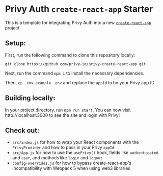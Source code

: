 # Privy Auth `create-react-app` Starter

This is a template for integrating Privy Auth into a new [`create-react-app`](https://create-react-app.dev/) project.

## Setup:

First, run the following command to clone this repository locally:

```
git clone https://github.com/privy-io/privy-create-react-app.git
```

Next, run the command `npm i` to install the necessary dependencies.

Then, `cp .env.example .env` and replace the `appId` to be your Privy app ID.

## Building locally:

In your project directory, run `npm run start`. You can now visit http://localhost:3000 to see the site and login with Privy!

## Check out:

- `src/index.js` for how to wrap your React components with the `PrivyProvider` and how to pass in your Privy `appId`
- `src/App.js` for how to use the `usePrivy()` hook, fields like `authenticated` and `user`, and methods like `login` and `logout`
- `config-overrides.js` for how to bypass create-react-app's incompatibility with Webpack 5 when using web3 libraries
